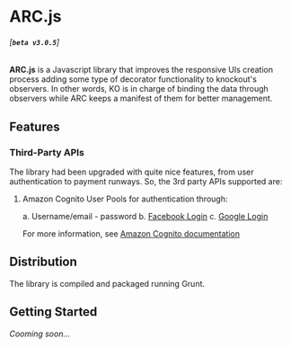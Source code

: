 ARC.js
======

###### [__`beta v3.0.5`__]

__ARC.js__ is a Javascript library that improves the responsive UIs creation process adding some type of decorator functionality to knockout's observers. In other words, KO is in charge of binding the data through observers while ARC keeps a manifest of them for better management.

Features
--------

### Third-Party APIs

The library had been upgraded with quite nice features, from user authentication to payment runways. So, the 3rd party APIs supported are:

1.  Amazon Cognito User Pools for authentication through:

    a. Username/email - password
    b. [Facebook Login](https://developers.facebook.com/docs/facebook-login)
    c. [Google Login](https://developers.google.com/identity)

    For more information, see [Amazon Cognito documentation](https://docs.aws.amazon.com/cognito/latest/developerguide/cognito-user-pools-social-idp.html)

Distribution
------------

The library is compiled and packaged running Grunt.

Getting Started
---------------

_Cooming soon..._
